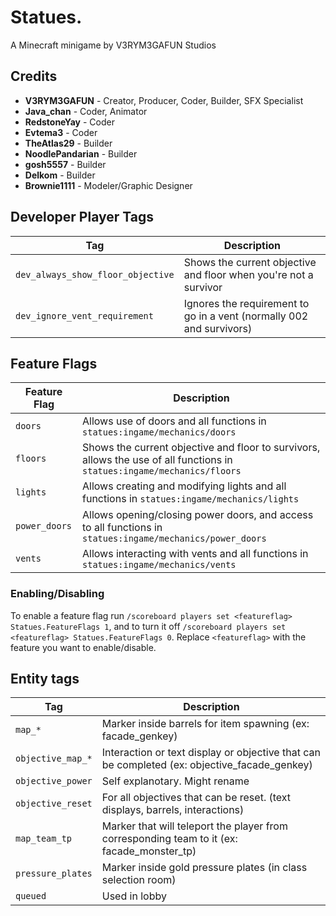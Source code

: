 # Statues.
A Minecraft minigame by V3RYM3GAFUN Studios

## Credits
- **V3RYM3GAFUN** - Creator, Producer, Coder, Builder, SFX Specialist
- **Java_chan** - Coder, Animator
- **RedstoneYay** - Coder
- **Evtema3** - Coder
- **TheAtlas29** - Builder
- **NoodlePandarian** - Builder
- **gosh5557** - Builder
- **Delkom** - Builder
- **Brownie1111** - Modeler/Graphic Designer


## Developer Player Tags
| Tag                               | Description                                                          |
|-----------------------------------|----------------------------------------------------------------------|
| `dev_always_show_floor_objective` | Shows the current objective and floor when you're not a survivor     |
| `dev_ignore_vent_requirement`     | Ignores the requirement to go in a vent (normally 002 and survivors) |

## Feature Flags
| Feature Flag  | Description                                                                                                              |
|---------------|--------------------------------------------------------------------------------------------------------------------------|
| `doors`       | Allows use of doors and all functions in `statues:ingame/mechanics/doors`                                                |
| `floors`      | Shows the current objective and floor to survivors, allows the use of all functions in `statues:ingame/mechanics/floors` |
| `lights`      | Allows creating and modifying lights and all functions in `statues:ingame/mechanics/lights`                              |
| `power_doors` | Allows opening/closing power doors, and access to all functions in `statues:ingame/mechanics/power_doors`                |
| `vents`       | Allows interacting with vents and all functions in `statues:ingame/mechanics/vents`                                      |


### Enabling/Disabling
To enable a feature flag run `/scoreboard players set <featureflag> Statues.FeatureFlags 1`, and to turn it off `/scoreboard players set <featureflag> Statues.FeatureFlags 0`. Replace `<featureflag>` with the feature you want to enable/disable.

## Entity tags 
| Tag               | Description                                                                                   |
|-------------------|-----------------------------------------------------------------------------------------------|
| `map_*`           | Marker inside barrels for item spawning (ex: facade_genkey)                                   |
| `objective_map_*` | Interaction or text display or objective that can be completed (ex: objective_facade_genkey)  |
| `objective_power` | Self explanotary. Might rename                                                                |
| `objective_reset` | For all objectives that can be reset. (text displays, barrels, interactions)                  |
| `map_team_tp`     | Marker that will teleport the player from corresponding team to it (ex: facade_monster_tp)    |
| `pressure_plates` | Marker inside gold pressure plates (in class selection room)                                  |
| `queued`          | Used in lobby                                                                                 |
